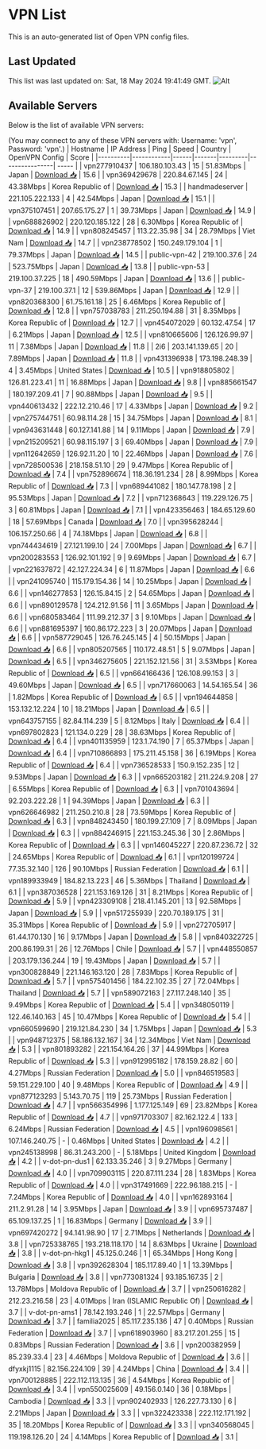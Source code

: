 # VPN List

This is an auto-generated list of Open VPN config files.

## Last Updated

This list was last updated on: Sat, 18 May 2024 19:41:49 GMT.
![Alt](https://repobeats.axiom.co/api/embed/186b98318ef1479477931607c1ad7d823f12451f.svg "Repobeats analytics image")

## Available Servers

Below is the list of available VPN servers:

(You may connect to any of these VPN servers with: Username: 'vpn', Password: 'vpn'.)
| Hostname | IP Address | Ping | Speed | Country | OpenVPN Config | Score |
|----------|------------|------|-------|---------|----------------| ----- |
| vpn277910437 | 106.180.103.43 | 15 | 51.83Mbps | Japan | [Download 📥](./configs/server_0_JP.ovpn) | 15.6 |
| vpn369429678 | 220.84.67.145 | 24 | 43.38Mbps | Korea Republic of | [Download 📥](./configs/server_1_KR.ovpn) | 15.3 |
| handmadeserver | 221.105.222.133 | 4 | 42.54Mbps | Japan | [Download 📥](./configs/server_2_JP.ovpn) | 15.1 |
| vpn375107451 | 207.65.175.27 | 1 | 39.73Mbps | Japan | [Download 📥](./configs/server_3_JP.ovpn) | 14.9 |
| vpn688826902 | 220.120.185.122 | 28 | 6.30Mbps | Korea Republic of | [Download 📥](./configs/server_4_KR.ovpn) | 14.9 |
| vpn808245457 | 113.22.35.98 | 34 | 28.79Mbps | Viet Nam | [Download 📥](./configs/server_5_VN.ovpn) | 14.7 |
| vpn238778502 | 150.249.179.104 | 1 | 79.37Mbps | Japan | [Download 📥](./configs/server_6_JP.ovpn) | 14.5 |
| public-vpn-42 | 219.100.37.6 | 24 | 523.75Mbps | Japan | [Download 📥](./configs/server_7_JP.ovpn) | 13.8 |
| public-vpn-53 | 219.100.37.225 | 18 | 490.59Mbps | Japan | [Download 📥](./configs/server_8_JP.ovpn) | 13.6 |
| public-vpn-37 | 219.100.37.1 | 12 | 539.86Mbps | Japan | [Download 📥](./configs/server_9_JP.ovpn) | 12.9 |
| vpn820368300 | 61.75.161.18 | 25 | 6.46Mbps | Korea Republic of | [Download 📥](./configs/server_10_KR.ovpn) | 12.8 |
| vpn757038783 | 211.250.194.88 | 31 | 8.35Mbps | Korea Republic of | [Download 📥](./configs/server_11_KR.ovpn) | 12.7 |
| vpn454072029 | 60.132.47.54 | 17 | 6.21Mbps | Japan | [Download 📥](./configs/server_12_JP.ovpn) | 12.5 |
| vpn810665606 | 126.126.99.97 | 11 | 7.38Mbps | Japan | [Download 📥](./configs/server_13_JP.ovpn) | 11.8 |
| 2i6 | 203.141.139.65 | 20 | 7.89Mbps | Japan | [Download 📥](./configs/server_14_JP.ovpn) | 11.8 |
| vpn431396938 | 173.198.248.39 | 4 | 3.45Mbps | United States | [Download 📥](./configs/server_15_US.ovpn) | 10.5 |
| vpn918805802 | 126.81.223.41 | 11 | 16.88Mbps | Japan | [Download 📥](./configs/server_16_JP.ovpn) | 9.8 |
| vpn885661547 | 180.197.209.41 | 7 | 90.88Mbps | Japan | [Download 📥](./configs/server_17_JP.ovpn) | 9.5 |
| vpn440613432 | 222.12.210.46 | 17 | 4.33Mbps | Japan | [Download 📥](./configs/server_18_JP.ovpn) | 9.2 |
| vpn275744751 | 60.98.114.28 | 15 | 34.75Mbps | Japan | [Download 📥](./configs/server_19_JP.ovpn) | 8.1 |
| vpn943631448 | 60.127.141.88 | 14 | 9.11Mbps | Japan | [Download 📥](./configs/server_20_JP.ovpn) | 7.9 |
| vpn215209521 | 60.98.115.197 | 3 | 69.40Mbps | Japan | [Download 📥](./configs/server_21_JP.ovpn) | 7.9 |
| vpn112642659 | 126.92.11.20 | 10 | 22.46Mbps | Japan | [Download 📥](./configs/server_22_JP.ovpn) | 7.6 |
| vpn728500536 | 218.158.51.10 | 29 | 9.47Mbps | Korea Republic of | [Download 📥](./configs/server_23_KR.ovpn) | 7.4 |
| vpn752896674 | 118.36.191.234 | 28 | 8.99Mbps | Korea Republic of | [Download 📥](./configs/server_24_KR.ovpn) | 7.3 |
| vpn689441082 | 180.147.78.198 | 2 | 95.53Mbps | Japan | [Download 📥](./configs/server_25_JP.ovpn) | 7.2 |
| vpn712368643 | 119.229.126.75 | 3 | 60.81Mbps | Japan | [Download 📥](./configs/server_26_JP.ovpn) | 7.1 |
| vpn423356463 | 184.65.129.60 | 18 | 57.69Mbps | Canada | [Download 📥](./configs/server_27_CA.ovpn) | 7.0 |
| vpn395628244 | 106.157.250.66 | 4 | 74.18Mbps | Japan | [Download 📥](./configs/server_28_JP.ovpn) | 6.8 |
| vpn744434619 | 27.121.199.10 | 24 | 7.00Mbps | Japan | [Download 📥](./configs/server_29_JP.ovpn) | 6.7 |
| vpn200283553 | 126.92.101.192 | 9 | 9.69Mbps | Japan | [Download 📥](./configs/server_30_JP.ovpn) | 6.7 |
| vpn221637872 | 42.127.224.34 | 6 | 11.87Mbps | Japan | [Download 📥](./configs/server_31_JP.ovpn) | 6.6 |
| vpn241095740 | 115.179.154.36 | 14 | 10.25Mbps | Japan | [Download 📥](./configs/server_32_JP.ovpn) | 6.6 |
| vpn146277853 | 126.15.84.15 | 2 | 54.65Mbps | Japan | [Download 📥](./configs/server_33_JP.ovpn) | 6.6 |
| vpn890129578 | 124.212.91.56 | 11 | 3.65Mbps | Japan | [Download 📥](./configs/server_34_JP.ovpn) | 6.6 |
| vpn680583464 | 111.99.212.37 | 3 | 9.10Mbps | Japan | [Download 📥](./configs/server_35_JP.ovpn) | 6.6 |
| vpn881695397 | 160.86.172.223 | 3 | 20.07Mbps | Japan | [Download 📥](./configs/server_36_JP.ovpn) | 6.6 |
| vpn587729045 | 126.76.245.145 | 4 | 50.15Mbps | Japan | [Download 📥](./configs/server_37_JP.ovpn) | 6.6 |
| vpn805207565 | 110.172.48.51 | 5 | 9.07Mbps | Japan | [Download 📥](./configs/server_38_JP.ovpn) | 6.5 |
| vpn346275605 | 221.152.121.56 | 31 | 3.53Mbps | Korea Republic of | [Download 📥](./configs/server_39_KR.ovpn) | 6.5 |
| vpn664166436 | 126.108.99.153 | 3 | 49.60Mbps | Japan | [Download 📥](./configs/server_40_JP.ovpn) | 6.5 |
| vpn717660063 | 14.54.165.54 | 36 | 1.82Mbps | Korea Republic of | [Download 📥](./configs/server_41_KR.ovpn) | 6.5 |
| vpn194644858 | 153.132.12.224 | 10 | 18.21Mbps | Japan | [Download 📥](./configs/server_42_JP.ovpn) | 6.5 |
| vpn643757155 | 82.84.114.239 | 5 | 8.12Mbps | Italy | [Download 📥](./configs/server_43_IT.ovpn) | 6.4 |
| vpn697802823 | 121.134.0.229 | 28 | 38.63Mbps | Korea Republic of | [Download 📥](./configs/server_44_KR.ovpn) | 6.4 |
| vpn401135959 | 123.1.74.190 | 7 | 65.37Mbps | Japan | [Download 📥](./configs/server_45_JP.ovpn) | 6.4 |
| vpn710866893 | 175.211.45.158 | 36 | 6.19Mbps | Korea Republic of | [Download 📥](./configs/server_46_KR.ovpn) | 6.4 |
| vpn736528533 | 150.9.152.235 | 12 | 9.53Mbps | Japan | [Download 📥](./configs/server_47_JP.ovpn) | 6.3 |
| vpn665203182 | 211.224.9.208 | 27 | 6.55Mbps | Korea Republic of | [Download 📥](./configs/server_48_KR.ovpn) | 6.3 |
| vpn701043694 | 92.203.222.28 | 1 | 94.39Mbps | Japan | [Download 📥](./configs/server_49_JP.ovpn) | 6.3 |
| vpn626646982 | 211.250.210.8 | 28 | 73.59Mbps | Korea Republic of | [Download 📥](./configs/server_50_KR.ovpn) | 6.3 |
| vpn848243450 | 180.199.27.109 | 7 | 8.09Mbps | Japan | [Download 📥](./configs/server_51_JP.ovpn) | 6.3 |
| vpn884246915 | 221.153.245.36 | 30 | 2.86Mbps | Korea Republic of | [Download 📥](./configs/server_52_KR.ovpn) | 6.3 |
| vpn146045227 | 220.87.236.72 | 32 | 24.65Mbps | Korea Republic of | [Download 📥](./configs/server_53_KR.ovpn) | 6.1 |
| vpn120199724 | 77.35.32.140 | 126 | 90.10Mbps | Russian Federation | [Download 📥](./configs/server_54_RU.ovpn) | 6.1 |
| vpn189933949 | 184.82.13.223 | 46 | 5.36Mbps | Thailand | [Download 📥](./configs/server_55_TH.ovpn) | 6.1 |
| vpn387036528 | 221.153.169.126 | 31 | 8.21Mbps | Korea Republic of | [Download 📥](./configs/server_56_KR.ovpn) | 5.9 |
| vpn423309108 | 218.41.145.201 | 13 | 92.58Mbps | Japan | [Download 📥](./configs/server_57_JP.ovpn) | 5.9 |
| vpn517255939 | 220.70.189.175 | 31 | 35.31Mbps | Korea Republic of | [Download 📥](./configs/server_58_KR.ovpn) | 5.9 |
| vpn272705917 | 61.44.170.130 | 16 | 9.17Mbps | Japan | [Download 📥](./configs/server_59_JP.ovpn) | 5.8 |
| vpn840322725 | 200.86.199.31 | 26 | 12.76Mbps | Chile | [Download 📥](./configs/server_60_CL.ovpn) | 5.7 |
| vpn448550857 | 203.179.136.244 | 19 | 19.43Mbps | Japan | [Download 📥](./configs/server_61_JP.ovpn) | 5.7 |
| vpn300828849 | 221.146.163.120 | 28 | 7.83Mbps | Korea Republic of | [Download 📥](./configs/server_62_KR.ovpn) | 5.7 |
| vpn575401456 | 184.22.102.35 | 27 | 72.04Mbps | Thailand | [Download 📥](./configs/server_63_TH.ovpn) | 5.7 |
| vpn589072163 | 27.117.248.140 | 35 | 9.49Mbps | Korea Republic of | [Download 📥](./configs/server_64_KR.ovpn) | 5.4 |
| vpn348050119 | 122.46.140.163 | 45 | 10.47Mbps | Korea Republic of | [Download 📥](./configs/server_65_KR.ovpn) | 5.4 |
| vpn660599690 | 219.121.84.230 | 34 | 1.75Mbps | Japan | [Download 📥](./configs/server_66_JP.ovpn) | 5.3 |
| vpn948712375 | 58.186.132.167 | 34 | 12.34Mbps | Viet Nam | [Download 📥](./configs/server_67_VN.ovpn) | 5.3 |
| vpn801893282 | 221.154.164.26 | 37 | 44.99Mbps | Korea Republic of | [Download 📥](./configs/server_68_KR.ovpn) | 5.3 |
| vpn912995182 | 178.159.28.82 | 60 | 4.27Mbps | Russian Federation | [Download 📥](./configs/server_69_RU.ovpn) | 5.0 |
| vpn846519583 | 59.151.229.100 | 40 | 9.48Mbps | Korea Republic of | [Download 📥](./configs/server_70_KR.ovpn) | 4.9 |
| vpn877123293 | 5.143.70.75 | 119 | 25.73Mbps | Russian Federation | [Download 📥](./configs/server_71_RU.ovpn) | 4.7 |
| vpn566354996 | 1.177.125.149 | 69 | 23.82Mbps | Korea Republic of | [Download 📥](./configs/server_72_KR.ovpn) | 4.7 |
| vpn971703307 | 82.162.122.4 | 133 | 6.24Mbps | Russian Federation | [Download 📥](./configs/server_73_RU.ovpn) | 4.5 |
| vpn196098561 | 107.146.240.75 | - | 0.46Mbps | United States | [Download 📥](./configs/server_74_US.ovpn) | 4.2 |
| vpn245138998 | 86.31.243.200 | - | 5.18Mbps | United Kingdom | [Download 📥](./configs/server_75_GB.ovpn) | 4.2 |
| v-dot-pn-dus1 | 62.133.35.246 | 3 | 9.27Mbps | Germany | [Download 📥](./configs/server_76_DE.ovpn) | 4.0 |
| vpn709903115 | 220.87.111.234 | 28 | 1.83Mbps | Korea Republic of | [Download 📥](./configs/server_77_KR.ovpn) | 4.0 |
| vpn317491669 | 222.96.188.215 | - | 7.24Mbps | Korea Republic of | [Download 📥](./configs/server_78_KR.ovpn) | 4.0 |
| vpn162893164 | 211.2.91.28 | 14 | 3.95Mbps | Japan | [Download 📥](./configs/server_79_JP.ovpn) | 3.9 |
| vpn695737487 | 65.109.137.25 | 1 | 16.83Mbps | Germany | [Download 📥](./configs/server_80_DE.ovpn) | 3.9 |
| vpn697420272 | 94.141.98.90 | 17 | 2.71Mbps | Netherlands | [Download 📥](./configs/server_81_NL.ovpn) | 3.8 |
| vpn725338765 | 193.218.118.170 | 14 | 8.63Mbps | Ukraine | [Download 📥](./configs/server_82_UA.ovpn) | 3.8 |
| v-dot-pn-hkg1 | 45.125.0.246 | 1 | 65.34Mbps | Hong Kong | [Download 📥](./configs/server_83_HK.ovpn) | 3.8 |
| vpn392628304 | 185.117.89.40 | 1 | 13.39Mbps | Bulgaria | [Download 📥](./configs/server_84_BG.ovpn) | 3.8 |
| vpn773081324 | 93.185.167.35 | 2 | 13.78Mbps | Moldova Republic of | [Download 📥](./configs/server_85_MD.ovpn) | 3.7 |
| vpn250616282 | 212.23.216.58 | 23 | 4.01Mbps | Iran (ISLAMIC Republic Of) | [Download 📥](./configs/server_86_IR.ovpn) | 3.7 |
| v-dot-pn-ams1 | 78.142.193.246 | 1 | 22.57Mbps | Germany | [Download 📥](./configs/server_87_DE.ovpn) | 3.7 |
| familia2025 | 85.117.235.136 | 47 | 0.40Mbps | Russian Federation | [Download 📥](./configs/server_88_RU.ovpn) | 3.7 |
| vpn618903960 | 83.217.201.255 | 15 | 0.83Mbps | Russian Federation | [Download 📥](./configs/server_89_RU.ovpn) | 3.6 |
| vpn200382959 | 85.239.33.4 | 23 | 4.46Mbps | Moldova Republic of | [Download 📥](./configs/server_90_MD.ovpn) | 3.6 |
| dfyxkj1115 | 82.156.224.109 | 39 | 4.24Mbps | China | [Download 📥](./configs/server_91_CN.ovpn) | 3.4 |
| vpn700128885 | 222.112.113.135 | 36 | 4.54Mbps | Korea Republic of | [Download 📥](./configs/server_92_KR.ovpn) | 3.4 |
| vpn550025609 | 49.156.0.140 | 36 | 0.18Mbps | Cambodia | [Download 📥](./configs/server_93_KH.ovpn) | 3.3 |
| vpn902402933 | 126.227.73.130 | 6 | 2.21Mbps | Japan | [Download 📥](./configs/server_94_JP.ovpn) | 3.3 |
| vpn322423338 | 222.112.171.192 | 35 | 18.20Mbps | Korea Republic of | [Download 📥](./configs/server_95_KR.ovpn) | 3.3 |
| vpn340568045 | 119.198.126.20 | 24 | 4.14Mbps | Korea Republic of | [Download 📥](./configs/server_96_KR.ovpn) | 3.1 |

